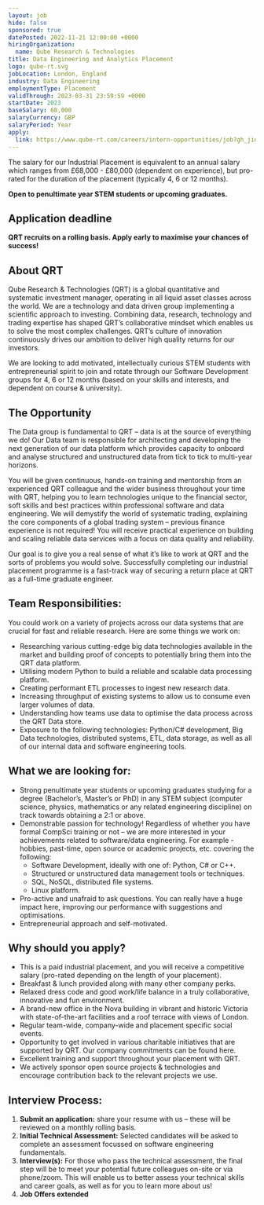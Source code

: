 ```yaml
---
layout: job
hide: false
sponsored: true
datePosted: 2022-11-21 12:00:00 +0000
hiringOrganization:
  name: Qube Research & Technologies
title: Data Engineering and Analytics Placement
logo: qube-rt.svg
jobLocation: London, England
industry: Data Engineering
employmentType: Placement
validThrough: 2023-03-31 23:59:59 +0000
startDate: 2023
baseSalary: 68,000
salaryCurrency: GBP
salaryPeriod: Year
apply:
  link: https://www.qube-rt.com/careers/intern-opportunities/job?gh_jid=6495286002
---
```


The salary for our Industrial Placement is equivalent to an annual salary which ranges from £68,000 - £80,000 (dependent on experience), but pro-rated for the duration of the placement (typically 4, 6 or 12 months).

**Open to penultimate year STEM students or upcoming graduates.**

## Application deadline
**QRT recruits on a rolling basis. Apply early to maximise your chances of success!**

## About QRT
Qube Research & Technologies (QRT) is a global quantitative and systematic investment manager, operating in all liquid asset classes across the world. We are a technology and data driven group implementing a scientific approach to investing. Combining data, research, technology and trading expertise has shaped QRT’s collaborative mindset which enables us to solve the most complex challenges. QRT’s culture of innovation continuously drives our ambition to deliver high quality returns for our investors.

We are looking to add motivated, intellectually curious STEM students with entrepreneurial spirit to join and rotate through our Software Development groups for 4, 6 or 12 months (based on your skills and interests, and dependent on course & university).


## The Opportunity
The Data group is fundamental to QRT – data is at the source of everything we do! Our Data team is responsible for architecting and developing the next generation of our data platform which provides capacity to onboard and analyse structured and unstructured data from tick to tick to multi-year horizons.

You will be given continuous, hands-on training and mentorship from an experienced QRT colleague and the wider business throughout your time with QRT, helping you to learn technologies unique to the financial sector, soft skills and best practices within professional software and data engineering. We will demystify the world of systematic trading, explaining the core components of a global trading system – previous finance experience is not required! You will receive practical experience on building and scaling reliable data services with a focus on data quality and reliability.

Our goal is to give you a real sense of what it’s like to work at QRT and the sorts of problems you would solve. Successfully completing our industrial placement programme is a fast-track way of securing a return place at QRT as a full-time graduate engineer.

## Team Responsibilities:
You could work on a variety of projects across our data systems that are crucial for fast and reliable research. Here are some things we work on:
- Researching various cutting-edge big data technologies available in the market and building proof of concepts to potentially bring them into the QRT data platform.
- Utilising modern Python to build a reliable and scalable data processing platform.
- Creating performant ETL processes to ingest new research data.
- Increasing throughput of existing systems to allow us to consume even larger volumes of data.
- Understanding how teams use data to optimise the data process across the QRT Data store.
- Exposure to the following technologies: Python/C# development, Big Data technologies, distributed systems, ETL, data storage, as well as all of our internal data and software engineering tools.

 

## What we are looking for:
- Strong penultimate year students or upcoming graduates studying for a degree (Bachelor’s, Master’s or PhD) in any STEM subject (computer science, physics, mathematics or any related engineering discipline) on track towards obtaining a 2:1 or above.
- Demonstrable passion for technology! Regardless of whether you have formal CompSci training or not – we are more interested in your achievements related to software/data engineering. For example - hobbies, past-time, open source or academic projects, etc. covering the following:
  - Software Development, ideally with one of: Python, C# or C++.
  - Structured or unstructured data management tools or techniques.
  - SQL, NoSQL, distributed file systems.
  - Linux platform.
- Pro-active and unafraid to ask questions. You can really have a huge impact here, improving our performance with suggestions and optimisations.
- Entrepreneurial approach and self-motivated.
 

## Why should you apply?
- This is a paid industrial placement, and you will receive a competitive salary (pro-rated depending on the length of your placement).
- Breakfast & lunch provided along with many other company perks.
- Relaxed dress code and good work/life balance in a truly collaborative, innovative and fun environment.
- A brand-new office in the Nova building in vibrant and historic Victoria with state-of-the-art facilities and a roof terrace with views of London.
- Regular team-wide, company-wide and placement specific social events.
- Opportunity to get involved in various charitable initiatives that are supported by QRT. Our company commitments can be found here.
- Excellent training and support throughout your placement with QRT.
- We actively sponsor open source projects & technologies and encourage contribution back to the relevant projects we use.
 

## Interview Process:
1. **Submit an application:** share your resume with us – these will be reviewed on a monthly rolling basis.
2. **Initial Technical Assessment:** Selected candidates will be asked to complete an assessment focussed on software engineering fundamentals.
3. **Interview(s):** For those who pass the technical assessment, the final step will be to meet your potential future colleagues on-site or via phone/zoom. This will enable us to better assess your technical skills and career goals, as well as for you to learn more about us!
4. **Job Offers extended**
